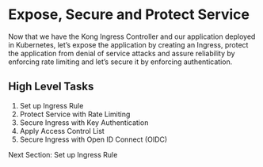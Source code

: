 # Expose, Secure and Protect Service

Now that we have the Kong Ingress Controller and our application deployed in Kubernetes, let’s expose the application by creating an Ingress, protect the application from denial of service attacks and assure reliability by enforcing rate limiting and let’s secure it by enforcing authentication.

## High Level Tasks
1. Set up Ingress Rule
2. Protect Service with Rate Limiting
3. Secure Ingress with Key Authentication
4. Apply Access Control List
5. Secure Ingress with Open ID Connect (OIDC)

Next Section: Set up Ingress Rule
